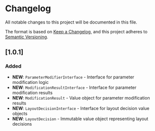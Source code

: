 # Changelog

All notable changes to this project will be documented in this file.

The format is based on [Keep a Changelog](https://keepachangelog.com/en/1.0.0/),
and this project adheres to [Semantic Versioning](https://semver.org/spec/v2.0.0.html).

## [1.0.1]

### Added
- **NEW**: `ParameterModifierInterface` - Interface for parameter modification logic
- **NEW**: `ModificationResultInterface` - Interface for parameter modification results
- **NEW**: `ModificationResult` - Value object for parameter modification results
- **NEW**: `LayoutDecisionInterface` - Interface for layout decision value objects
- **NEW**: `LayoutDecision` - Immutable value object representing layout decisions